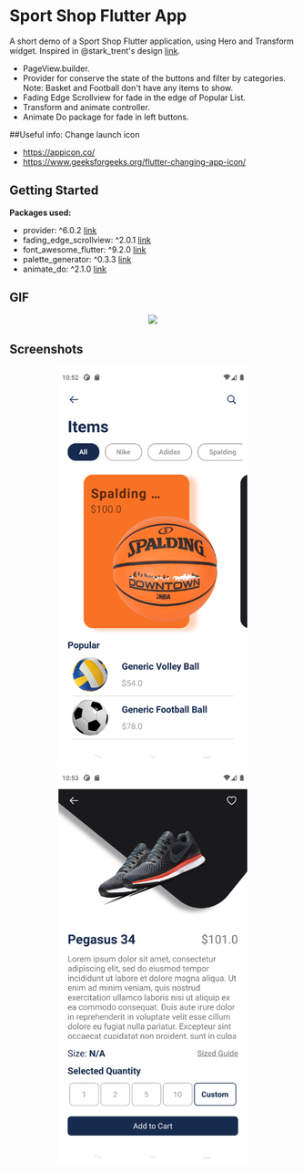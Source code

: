 # Sport Shop Flutter App

A short demo of a Sport Shop Flutter application, using Hero and Transform widget. Inspired in @stark_trent's design [link](https://www.instagram.com/p/CQ3XpZaD-yM/).
- PageView.builder.
- Provider for conserve the state of the buttons and filter by categories. Note: Basket and Football don't have any items to show.
- Fading Edge Scrollview for fade in the edge of Popular List.
- Transform and animate controller.
- Animate Do package for fade in left buttons.

##Useful info: Change launch icon
- https://appicon.co/
- https://www.geeksforgeeks.org/flutter-changing-app-icon/

## Getting Started

**Packages used:**
- provider: ^6.0.2 [link](https://pub.dev/packages/provider)
- fading_edge_scrollview: ^2.0.1 [link](https://pub.dev/packages/fading_edge_scrollview)
- font_awesome_flutter: ^9.2.0 [link](https://pub.dev/packages/font_awesome_flutter)
- palette_generator: ^0.3.3 [link](https://pub.dev/packages/palette_generator)
- animate_do: ^2.1.0 [link](https://pub.dev/packages/animate_do)

## GIF
<p align="center">
<img src="screenshots/sport.gif" height="700">
</p>

## Screenshots
<p align="center">
<img src="screenshots\Screenshot_1646866349.png" height="700">
<img src="screenshots\Screenshot_1646866400.png" height="700">
</p>
